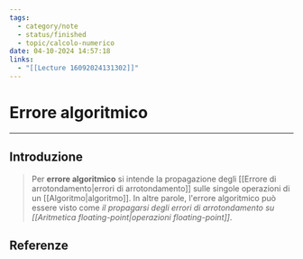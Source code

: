 ```yaml
---
tags:
  - category/note
  - status/finished
  - topic/calcolo-numerico
date: 04-10-2024 14:57:18
links:
  - "[[Lecture 16092024131302]]"
---
```

# Errore algoritmico
---
## Introduzione
> Per **errore algoritmico** si intende la propagazione degli [[Errore di arrotondamento|errori di arrotondamento]] sulle singole operazioni di un [[Algoritmo|algoritmo]]. In altre parole, l'errore algoritmico può essere visto come _il propagarsi degli errori di arrotondamento su [[Aritmetica floating-point|operazioni floating-point]]_.

## Referenze